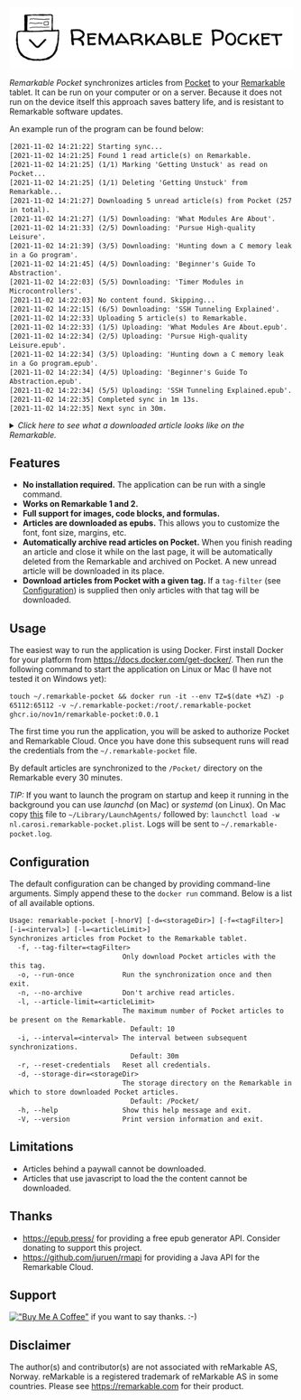 ![Example article](assets/logo-title.png)

*Remarkable Pocket* synchronizes articles from [Pocket](https://getpocket.com) to your [Remarkable](https://remarkable.com/) tablet. It can be run on your computer or on a server. Because it does not run on the device itself this approach saves battery life, and is resistant to Remarkable software updates.

An example run of the program can be found below:

```
[2021-11-02 14:21:22] Starting sync...
[2021-11-02 14:21:25] Found 1 read article(s) on Remarkable.
[2021-11-02 14:21:25] (1/1) Marking 'Getting Unstuck' as read on Pocket...
[2021-11-02 14:21:25] (1/1) Deleting 'Getting Unstuck' from Remarkable...
[2021-11-02 14:21:27] Downloading 5 unread article(s) from Pocket (257 in total).
[2021-11-02 14:21:27] (1/5) Downloading: 'What Modules Are About'.
[2021-11-02 14:21:33] (2/5) Downloading: 'Pursue High-quality Leisure'.
[2021-11-02 14:21:39] (3/5) Downloading: 'Hunting down a C memory leak in a Go program'.
[2021-11-02 14:21:45] (4/5) Downloading: 'Beginner's Guide To Abstraction'.
[2021-11-02 14:22:03] (5/5) Downloading: 'Timer Modules in Microcontrollers'.
[2021-11-02 14:22:03] No content found. Skipping...
[2021-11-02 14:22:15] (6/5) Downloading: 'SSH Tunneling Explained'.
[2021-11-02 14:22:33] Uploading 5 article(s) to Remarkable.
[2021-11-02 14:22:33] (1/5) Uploading: 'What Modules Are About.epub'.
[2021-11-02 14:22:34] (2/5) Uploading: 'Pursue High-quality Leisure.epub'.
[2021-11-02 14:22:34] (3/5) Uploading: 'Hunting down a C memory leak in a Go program.epub'.
[2021-11-02 14:22:34] (4/5) Uploading: 'Beginner's Guide To Abstraction.epub'.
[2021-11-02 14:22:34] (5/5) Uploading: 'SSH Tunneling Explained.epub'.
[2021-11-02 14:22:35] Completed sync in 1m 13s.
[2021-11-02 14:22:35] Next sync in 30m.
```

<details><summary><i>Click here to see what a downloaded article looks like on the Remarkable.</i></summary>
<img src="assets/article-small.jpg" alt="An example article on the Remarkable.">
</details>

## Features
- **No installation required.** The application can be run with a single command.
- **Works on Remarkable 1 and 2.** 
- **Full support for images, code blocks, and formulas.**
- **Articles are downloaded as epubs.** This allows you to customize the font, font size, margins, etc.
- **Automatically archive read articles on Pocket.** When you finish reading an article and close it while on the last page, it will be automatically deleted from the Remarkable and archived on Pocket. A new unread article will be downloaded in its place.
- **Download articles from Pocket with a given tag.** If a `tag-filter` (see [Configuration](#configuration)) is supplied then only articles with that tag will be downloaded.

## Usage
The easiest way to run the application is using Docker. First install Docker for your platform from https://docs.docker.com/get-docker/. Then run the following command to start the application on Linux or Mac (I have not tested it on Windows yet):

```
touch ~/.remarkable-pocket && docker run -it --env TZ=$(date +%Z) -p 65112:65112 -v ~/.remarkable-pocket:/root/.remarkable-pocket ghcr.io/nov1n/remarkable-pocket:0.0.1
```
The first time you run the application, you will be asked to authorize Pocket and Remarkable Cloud. Once you have done this subsequent runs will read the credentials from the `~/.remarkable-pocket` file.

By default articles are synchronized to the `/Pocket/` directory on the Remarkable every 30 minutes.

*TIP:* If you want to launch the program on startup and keep it running in the background you can use *launchd* (on Mac) or *systemd* (on Linux). On Mac copy [this](nl.carosi.remarkable-pocket.plist) file to `~/Library/LaunchAgents/` followed by: `launchctl load -w nl.carosi.remarkable-pocket.plist`. Logs will be sent to `~/.remarkable-pocket.log`.


## Configuration
The default configuration can be changed by providing command-line arguments. Simply append these to the `docker run` command. Below is a list of all available options.
```
Usage: remarkable-pocket [-hnorV] [-d=<storageDir>] [-f=<tagFilter>] [-i=<interval>] [-l=<articleLimit>]
Synchronizes articles from Pocket to the Remarkable tablet.
  -f, --tag-filter=<tagFilter>
                            Only download Pocket articles with the this tag.
  -o, --run-once            Run the synchronization once and then exit.
  -n, --no-archive          Don't archive read articles.
  -l, --article-limit=<articleLimit>
                            The maximum number of Pocket articles to be present on the Remarkable.
                              Default: 10
  -i, --interval=<interval> The interval between subsequent synchronizations.
                              Default: 30m
  -r, --reset-credentials   Reset all credentials.
  -d, --storage-dir=<storageDir>
                            The storage directory on the Remarkable in which to store downloaded Pocket articles.
                              Default: /Pocket/
  -h, --help                Show this help message and exit.
  -V, --version             Print version information and exit.

```

## Limitations
- Articles behind a paywall cannot be downloaded.
- Articles that use javascript to load the the content cannot be downloaded.

## Thanks
- https://epub.press/ for providing a free epub generator API. Consider donating to support this project.
- https://github.com/juruen/rmapi for providing a Java API for the Remarkable Cloud.

## Support
[!["Buy Me A Coffee"](https://www.buymeacoffee.com/assets/img/custom_images/orange_img.png)](https://www.buymeacoffee.com/nov1n) if you want to say thanks. :-)

## Disclaimer
The author(s) and contributor(s) are not associated with reMarkable AS, Norway. reMarkable is a registered trademark of reMarkable AS in some countries. Please see https://remarkable.com for their product.
